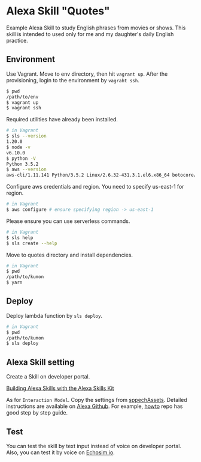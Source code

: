 # Alexa Skill "Quotes"

Example Alexa Skill to study English phrases from movies or shows. This skill is intended to used only for me and my daughter's daily English practice.

## Environment

Use Vagrant. Move to env directory, then hit `vagrant up`. After the provisioning, login to the environment by `vagraht ssh`.

```bash
$ pwd
/path/to/env
$ vagrant up
$ vagrant ssh
```

Required utilities have already been installed.

```bash
# in Vagrant
$ sls --version
1.20.0
$ node -v
v6.10.0
$ python -V
Python 3.5.2
$ aws --version
aws-cli/1.11.141 Python/3.5.2 Linux/2.6.32-431.3.1.el6.x86_64 botocore/1.6.8
```

Configure aws credentials and region. You need to specify us-east-1 for region.

```bash
# in Vagrant
$ aws configure # ensure specifying region -> us-east-1
```

Please ensure you can use serverless commands.

```bash
# in Vagrant
$ sls help
$ sls create --help
```

Move to quotes directory and install dependencies.

```bash
# in Vagrant
$ pwd
/path/to/kumon
$ yarn
```

## Deploy

Deploy lambda function by `sls deploy`.

```bash
# in Vagrant
$ pwd
/path/to/kumon
$ sls deploy
```

## Alexa Skill setting

Create a Skill on developer portal.

[Building Alexa Skills with the Alexa Skills Kit](https://developer.amazon.com/edw/home.html#/skills)

As for `Interaction Model`. Copy the settings from [sppechAssets](./kumon/speechAssets). Detailed instructions are available on [Alexa Github](https://github.com/alexa). For example, [howto](https://github.com/alexa/skill-sample-nodejs-howto) repo has good step by step guide.

## Test

You can test the skill by text input instead of voice on developer portal. Also, you can test it by voice on [Echosim.io](https://echosim.io/).
